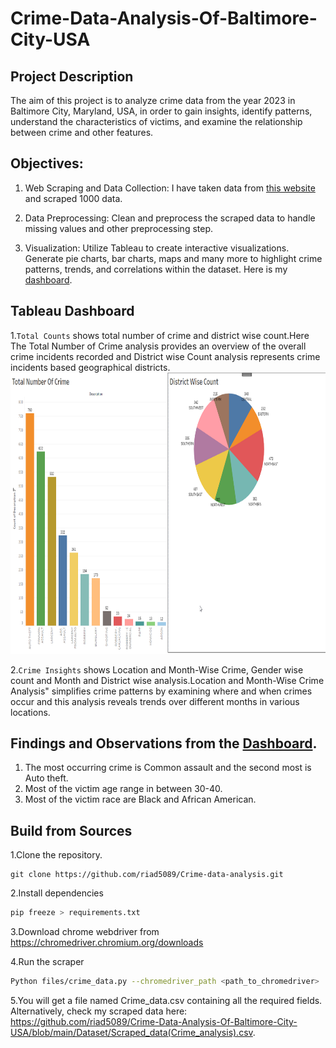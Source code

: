 # Crime-Data-Analysis-Of-Baltimore-City-USA
## Project Description
The aim of this project is to analyze crime data from the year 2023 in Baltimore City, Maryland, USA, in order to gain insights, identify patterns, understand the characteristics of victims, and examine the relationship between crime and other features.

## Objectives:

1. Web Scraping and Data Collection: I have taken data from [this website](https://data.baltimorecity.gov/datasets/baltimore::part-1-crime-data/about) and scraped 1000 data.
2. Data Preprocessing: Clean and preprocess the scraped data to handle missing values and other preprocessing step.

3. Visualization: Utilize Tableau to create interactive visualizations. Generate pie charts, bar charts, maps and many more to highlight crime patterns, trends, and correlations within the dataset. Here is my [dashboard](https://public.tableau.com/app/profile/md.abdur.sobhan.riad/viz/Crime_analysis_16873409234090/Dashboard1?publish=yes
).

## Tableau Dashboard
1.`Total Counts` shows total number of crime and district wise count.Here The Total Number of Crime analysis provides an overview of the overall crime incidents recorded and District wise Count analysis represents crime incidents based geographical districts.
<img src="Images/Screenshot_76.png" width=900 height=450>

2.`Crime Insights` shows Location and Month-Wise Crime, Gender wise count and Month and District wise analysis.Location and Month-Wise Crime Analysis" simplifies crime patterns by examining where and when crimes occur and this analysis reveals trends over different months in various locations.

## Findings and Observations from the [Dashboard](https://public.tableau.com/app/profile/md.abdur.sobhan.riad/viz/Crime_analysis_16873409234090/Dashboard1?publish=yes).

1. The most occurring crime is Common assault and the second most is Auto theft.
2. Most of the victim age range in between 30-40.
3. Most of the victim race are Black and African American.

## Build from Sources
1.Clone the repository.
```beshv
git clone https://github.com/riad5089/Crime-data-analysis.git
```
2.Install dependencies
```bash
pip freeze > requirements.txt
```
3.Download chrome webdriver from https://chromedriver.chromium.org/downloads

4.Run the scraper
```bash
Python files/crime_data.py --chromedriver_path <path_to_chromedriver>
```
5.You will get a file named Crime_data.csv containing all the required fields. Alternatively, check my scraped data here: https://github.com/riad5089/Crime-Data-Analysis-Of-Baltimore-City-USA/blob/main/Dataset/Scraped_data(Crime_analysis).csv.



